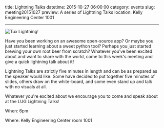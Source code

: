 title: Lightning Talks
datetime: 2015-10-27 06:00:00
category: events
slug: meeting20151027
preview: A series of Lightning Talks
location: Kelly Engineering Center 1001

---

![Tux Lightning!](../../img/tux_lightning.png)

Have you been working on an awesome open-source app? Or maybe you just
started learning about a sweet python tool? Perhaps you just started 
brewing your own root beer from scratch? Whatever you've been excited 
about and want to share with the world, come to this week's meeting 
and give a quick lightning talk about it!

Lightning Talks are strictly five minutes in length and can be as 
prepared as the speaker would like. Some have decided to put together 
five minutes of slides, others draw on the white-board, and some even 
stand up and talk with no visuals at all.

Whatever you're excited about we encourage you to come and speak 
about at the LUG Lightning Talks!

When: 6pm

Where: Kelly Engineering Center room 1001
